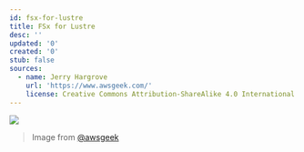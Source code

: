 ```yaml
---
id: fsx-for-lustre
title: FSx for Lustre
desc: ''
updated: '0'
created: '0'
stub: false
sources:
  - name: Jerry Hargrove
    url: 'https://www.awsgeek.com/'
    license: Creative Commons Attribution-ShareAlike 4.0 International License
---
```

![](/assets/images/Amazon-FSx-for-Lustre_en.jpg)
> Image from [@awsgeek](https://www.awsgeek.com/Amazon-FSx-for-Lustre/)
